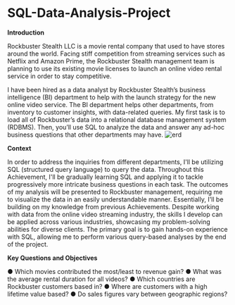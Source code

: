 # SQL-Data-Analysis-Project
**Introduction**


Rockbuster Stealth LLC is a movie rental company that used to have stores around the
world. Facing stiff competition from streaming services such as Netflix and Amazon Prime,
the Rockbuster Stealth management team is planning to use its existing movie licenses to
launch an online video rental service in order to stay competitive.


I have been hired as a data analyst by Rockbuster Stealth’s business intelligence (BI)
department to help with the launch strategy for the new online video service. The BI
department helps other departments, from inventory to customer insights, with data-related
queries. My first task is to load all of Rockbuster’s data into a relational database
management system (RDBMS). Then, you’ll use SQL to analyze the data and answer any
ad-hoc business questions that other departments may have.
![erd](https://github.com/JjoonhoKim/SQL-Data-Analysis-Project/assets/138716928/ad52b876-c4d7-49cf-9d4c-5691084aa7b3)

**Context**


In order to address the inquiries from different departments, I'll be utilizing SQL (structured query language) to query the data. Throughout this Achievement, I'll be gradually learning SQL and applying it to tackle progressively more intricate business questions in each task. The outcomes of my analysis will be presented to Rockbuster management, requiring me to visualize the data in an easily understandable manner. Essentially, I'll be building on my knowledge from previous Achievements. Despite working with data from the online video streaming industry, the skills I develop can be applied across various industries, showcasing my problem-solving abilities for diverse clients. The primary goal is to gain hands-on experience with SQL, allowing me to perform various query-based analyses by the end of the project.

**Key Questions and Objectives**


● Which movies contributed the most/least to revenue gain?
● What was the average rental duration for all videos?
● Which countries are Rockbuster customers based in?
● Where are customers with a high lifetime value based?
● Do sales figures vary between geographic regions?

